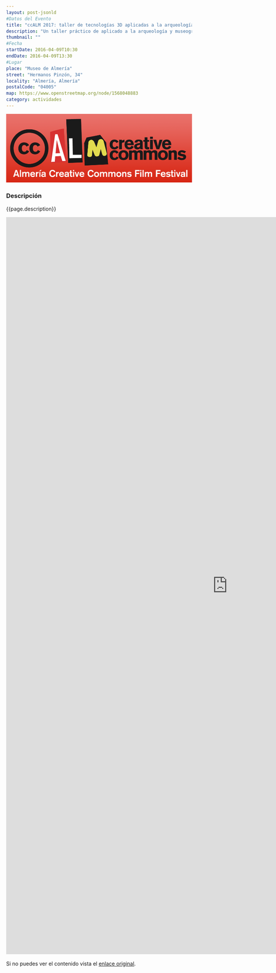 ```yaml
---
layout: post-jsonld
#Datos del Evento
title: "ccALM 2017: taller de tecnologías 3D aplicadas a la arqueología"
description: "Un taller práctico de aplicado a la arqueología y museografía sobre creación, publicación y explotación de modelos digitales de alta calidad con licencias abiertas"
thumbnail: ""
#Fecha
startDate: 2016-04-09T10:30
endDate: 2016-04-09T13:30
#Lugar
place: "Museo de Almería"
street: "Hermanos Pinzón, 34"
locality: "Almería, Almería"
postalCode: "04005"
map: https://www.openstreetmap.org/node/1568048883
category: actividades
---
```



<p align="center">
  <img src="/recursos/2017-04-ccALM/ccALM-2017-mini.png" width="1000" alt="cartel ccALM 2017" />
</p>

### Descripción

{{page.description}}

<iframe src="http://ccalm.es/2017/es/actividades-festival/taller-tecnologias-3d-aplicadas-la-arqueologia/" width="1200" height="2000" frameborder="0" style="border:0" allowfullscreen></iframe>

Si no puedes ver el contenido vista el <a href="http://ccalm.es/2017/es/actividades-festival/taller-tecnologias-3d-aplicadas-la-arqueologia/">enlace original</a>.
